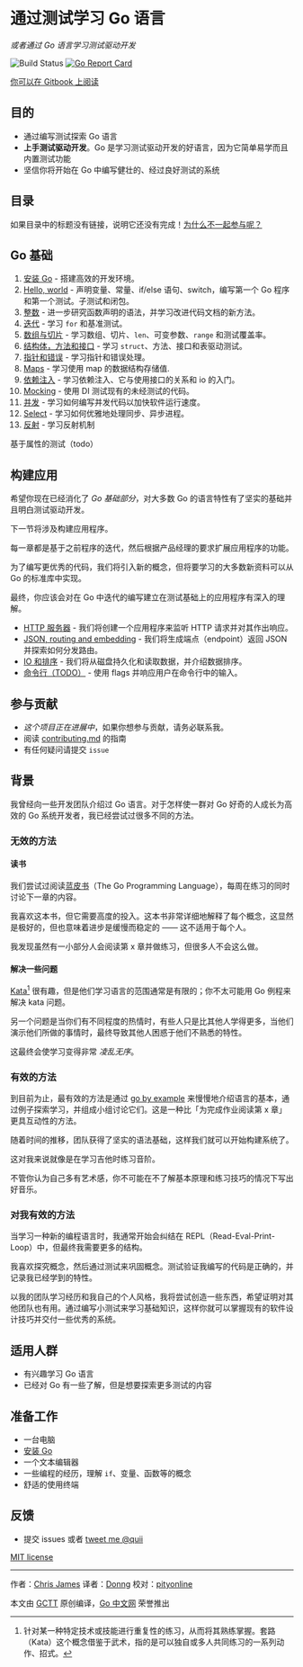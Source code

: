 # 通过测试学习 Go 语言

_或者通过 Go 语言学习测试驱动开发_

![Build Status](https://travis-ci.org/quii/learn-go-with-tests.svg?branch=master)
[![Go Report Card](https://goreportcard.com/badge/github.com/quii/learn-go-with-tests)](https://goreportcard.com/report/github.com/quii/learn-go-with-tests)

[你可以在 Gitbook 上阅读](https://studygolang.gitbook.io/learn-go-with-tests)

## 目的

* 通过编写测试探索 Go 语言
* **上手测试驱动开发**。Go 是学习测试驱动开发的好语言，因为它简单易学而且内置测试功能
* 坚信你将开始在 Go 中编写健壮的、经过良好测试的系统

## 目录

如果目录中的标题没有链接，说明它还没有完成！[为什么不一起参与呢？](contributing.md)

## Go 基础

1. [安装 Go](install-go.md) - 搭建高效的开发环境。
2. [Hello, world](hello-world.md) - 声明变量、常量、if/else 语句、switch，编写第一个 Go 程序和第一个测试。子测试和闭包。
3. [整数](integers.md) - 进一步研究函数声明的语法，并学习改进代码文档的新方法。
4. [迭代](iteration.md) - 学习 `for` 和基准测试。
5. [数组与切片](arrays-and-slices.md) - 学习数组、切片、`len`、可变参数、`range` 和测试覆盖率。
6. [结构体，方法和接口](structs-methods-and-interfaces.md) - 学习 `struct`、方法、接口和表驱动测试。
7. [指针和错误](pointers-and-errors.md) - 学习指针和错误处理。
8. [Maps](maps.md) - 学习使用 map 的数据结构存储值.
9. [依赖注入](dependency-injection.md) - 学习依赖注入、它与使用接口的关系和 io 的入门。
10. [Mocking](mocking.md) - 使用 DI 测试现有的未经测试的代码。
11. [并发](concurrency.md) - 学习如何编写并发代码以加快软件运行速度。
12. [Select](select.md) - 学习如何优雅地处理同步、异步进程。
13. [反射](reflection.md) - 学习反射机制

基于属性的测试（todo）

## 构建应用

希望你现在已经消化了 _Go 基础部分_，对大多数 Go 的语言特性有了坚实的基础并且明白测试驱动开发。

下一节将涉及构建应用程序。

每一章都是基于之前程序的迭代，然后根据产品经理的要求扩展应用程序的功能。

为了编写更优秀的代码，我们将引入新的概念，但将要学习的大多数新资料可以从 Go 的标准库中实现。

最终，你应该会对在 Go 中迭代的编写建立在测试基础上的应用程序有深入的理解。

* [HTTP 服务器](http-server.md) - 我们将创建一个应用程序来监听 HTTP 请求并对其作出响应。
* [JSON, routing and embedding](json.md) - 我们将生成端点（endpoint）返回 JSON 并探索如何分发路由。
* [IO 和排序](io.md) - 我们将从磁盘持久化和读取数据，并介绍数据排序。
* [命令行（TODO）](command-line.md) - 使用 flags 并响应用户在命令行中的输入。

## 参与贡献

* _这个项目正在进展中_，如果你想参与贡献，请务必联系我。
* 阅读 [contributing.md](https://github.com/quii/learn-go-with-tests/tree/842f4f24d1f1c20ba3bb23cbc376c7ca6f7ca79a/contributing.md) 的指南
* 有任何疑问请提交 `issue`

## 背景

我曾经向一些开发团队介绍过 Go 语言。对于怎样使一群对 Go 好奇的人成长为高效的 Go 系统开发者，我已经尝试过很多不同的方法。

### 无效的方法

#### 读书

我们尝试过阅读[蓝皮书](https://www.amazon.co.uk/Programming-Language-Addison-Wesley-Professional-Computing/dp/0134190440)（The Go Programming Language），每周在练习的同时讨论下一章的内容。

我喜欢这本书，但它需要高度的投入。这本书非常详细地解释了每个概念，这显然是极好的，但也意味着进步是缓慢而稳定的 —— 这不适用于每个人。

我发现虽然有一小部分人会阅读第 x 章并做练习，但很多人不会这么做。

#### 解决一些问题

[Kata](https://en.wikipedia.org/wiki/Kata_%28programming%29)[^注1] 很有趣，但是他们学习语言的范围通常是有限的；你不太可能用 Go 例程来解决 kata 问题。

另一个问题是当你们有不同程度的热情时，有些人只是比其他人学得更多，当他们演示他们所做的事情时，最终导致其他人困惑于他们不熟悉的特性。

这最终会使学习变得非常 _凌乱无序_。

### 有效的方法

到目前为止，最有效的方法是通过 [go by example](https://gobyexample.com/) 来慢慢地介绍语言的基本，通过例子探索学习，并组成小组讨论它们。这是一种比「为完成作业阅读第 x 章」更具互动性的方法。

随着时间的推移，团队获得了坚实的语法基础，这样我们就可以开始构建系统了。

这对我来说就像是在学习吉他时练习音阶。

不管你认为自己多有艺术感，你不可能在不了解基本原理和练习技巧的情况下写出好音乐。

### 对我有效的方法

当学习一种新的编程语言时，我通常开始会纠结在 REPL（Read-Eval-Print-Loop）中，但最终我需要更多的结构。

我喜欢探究概念，然后通过测试来巩固概念。测试验证我编写的代码是正确的，并记录我已经学到的特性。

以我的团队学习经历和我自己的个人风格，我将尝试创造一些东西，希望证明对其他团队也有用。通过编写小测试来学习基础知识，这样你就可以掌握现有的软件设计技巧并交付一些优秀的系统。

## 适用人群

* 有兴趣学习 Go 语言
* 已经对 Go 有一些了解，但是想要探索更多测试的内容

## 准备工作

* 一台电脑
* [安装 Go](https://golang.org/)
* 一个文本编辑器
* 一些编程的经历，理解 `if`、变量、函数等的概念
* 舒适的使用终端

## 反馈

* 提交 issues 或者 [tweet me @quii](https://twitter.com/quii)

[MIT license](LICENSE.md)

---

作者：[Chris James](https://dev.to/quii)
译者：[Donng](https://github.com/Donng)
校对：[pityonline](https://github.com/pityonline)

本文由 [GCTT](https://github.com/studygolang/GCTT) 原创编译，[Go 中文网](https://studygolang.com/) 荣誉推出

[^注1]: 针对某一种特定技术或技能进行重复性的练习，从而将其熟练掌握。套路（Kata）这个概念借鉴于武术，指的是可以独自或多人共同练习的一系列动作、招式。
